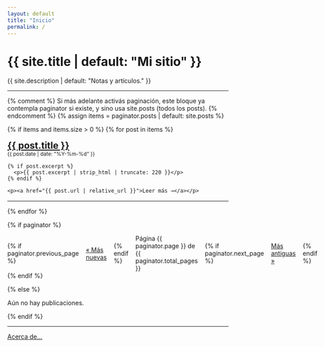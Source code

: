```yaml
---
layout: default
title: "Inicio"
permalink: /
---
```


# {{ site.title | default: "Mi sitio" }}

{{ site.description | default: "Notas y artículos." }}

<hr/>

{% comment %}
Si más adelante activás paginación, este bloque ya contempla paginator si existe,
y sino usa site.posts (todos los posts).
{% endcomment %}
{% assign items = paginator.posts | default: site.posts %}

{% if items and items.size > 0 %}
  {% for post in items %}
  <article style="margin:1rem 0;">
    <h2 style="margin:0;">
      <a href="{{ post.url | relative_url }}">{{ post.title }}</a>
    </h2>
    <small>{{ post.date | date: "%Y-%m-%d" }}</small>

    {% if post.excerpt %}
      <p>{{ post.excerpt | strip_html | truncate: 220 }}</p>
    {% endif %}

    <p><a href="{{ post.url | relative_url }}">Leer más →</a></p>
  </article>
  <hr/>
  {% endfor %}

  {% if paginator %}
  <nav style="display:flex; gap:1rem; align-items:center;">
    {% if paginator.previous_page %}
      <a href="{{ paginator.previous_page_path | relative_url }}">&laquo; Más nuevas</a>
    {% endif %}
    <span>Página {{ paginator.page }} de {{ paginator.total_pages }}</span>
    {% if paginator.next_page %}
      <a href="{{ paginator.next_page_path | relative_url }}">Más antiguas &raquo;</a>
    {% endif %}
  </nav>
  {% endif %}

{% else %}
  <p>Aún no hay publicaciones.</p>
{% endif %}

<hr/>

<p>
  <a href="{{ "/about/" | relative_url }}">Acerca de…</a>
</p>
